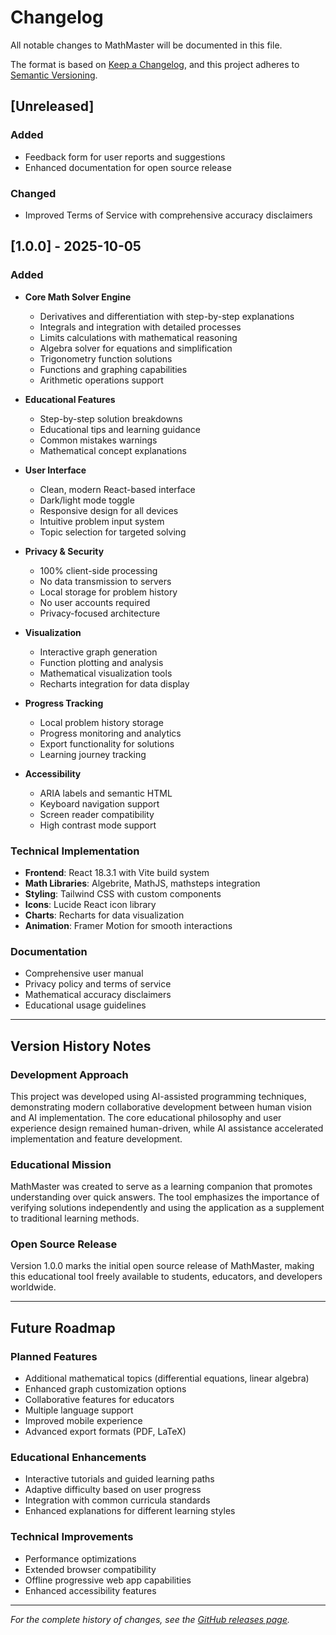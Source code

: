 # Changelog

All notable changes to MathMaster will be documented in this file.

The format is based on [Keep a Changelog](https://keepachangelog.com/en/1.0.0/),
and this project adheres to [Semantic Versioning](https://semver.org/spec/v2.0.0.html).

## [Unreleased]

### Added
- Feedback form for user reports and suggestions
- Enhanced documentation for open source release

### Changed
- Improved Terms of Service with comprehensive accuracy disclaimers

## [1.0.0] - 2025-10-05

### Added
- **Core Math Solver Engine**
  - Derivatives and differentiation with step-by-step explanations
  - Integrals and integration with detailed processes
  - Limits calculations with mathematical reasoning
  - Algebra solver for equations and simplification
  - Trigonometry function solutions
  - Functions and graphing capabilities
  - Arithmetic operations support

- **Educational Features**
  - Step-by-step solution breakdowns
  - Educational tips and learning guidance
  - Common mistakes warnings
  - Mathematical concept explanations

- **User Interface**
  - Clean, modern React-based interface
  - Dark/light mode toggle
  - Responsive design for all devices
  - Intuitive problem input system
  - Topic selection for targeted solving

- **Privacy & Security**
  - 100% client-side processing
  - No data transmission to servers
  - Local storage for problem history
  - No user accounts required
  - Privacy-focused architecture

- **Visualization**
  - Interactive graph generation
  - Function plotting and analysis
  - Mathematical visualization tools
  - Recharts integration for data display

- **Progress Tracking**
  - Local problem history storage
  - Progress monitoring and analytics
  - Export functionality for solutions
  - Learning journey tracking

- **Accessibility**
  - ARIA labels and semantic HTML
  - Keyboard navigation support
  - Screen reader compatibility
  - High contrast mode support

### Technical Implementation
- **Frontend**: React 18.3.1 with Vite build system
- **Math Libraries**: Algebrite, MathJS, mathsteps integration
- **Styling**: Tailwind CSS with custom components
- **Icons**: Lucide React icon library
- **Charts**: Recharts for data visualization
- **Animation**: Framer Motion for smooth interactions

### Documentation
- Comprehensive user manual
- Privacy policy and terms of service
- Mathematical accuracy disclaimers
- Educational usage guidelines

---

## Version History Notes

### Development Approach
This project was developed using AI-assisted programming techniques, demonstrating modern collaborative development between human vision and AI implementation. The core educational philosophy and user experience design remained human-driven, while AI assistance accelerated implementation and feature development.

### Educational Mission
MathMaster was created to serve as a learning companion that promotes understanding over quick answers. The tool emphasizes the importance of verifying solutions independently and using the application as a supplement to traditional learning methods.

### Open Source Release
Version 1.0.0 marks the initial open source release of MathMaster, making this educational tool freely available to students, educators, and developers worldwide.

---

## Future Roadmap

### Planned Features
- Additional mathematical topics (differential equations, linear algebra)
- Enhanced graph customization options
- Collaborative features for educators
- Multiple language support
- Improved mobile experience
- Advanced export formats (PDF, LaTeX)

### Educational Enhancements
- Interactive tutorials and guided learning paths
- Adaptive difficulty based on user progress
- Integration with common curricula standards
- Enhanced explanations for different learning styles

### Technical Improvements
- Performance optimizations
- Extended browser compatibility
- Offline progressive web app capabilities
- Enhanced accessibility features

---

*For the complete history of changes, see the [GitHub releases page](https://github.com/sparkinCreations/MathMaster/releases).*